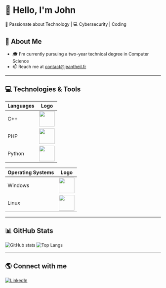 # 👋 Hello, I'm John

🔹 Passionate about Technology | 💻 Cybersecurity | Coding

## 📌 About Me
- 🎓 I'm currently pursuing a two-year technical degree in Computer Science
- 📫 Reach me at contact@jeantheil.fr

---

## 💻 Technologies & Tools

| Languages | Logo |
|---------|------|
| C++     | <img src="https://cdn.jsdelivr.net/gh/devicons/devicon/icons/cplusplus/cplusplus-original.svg" width="50"/> |
| PHP     | <img src="https://cdn.jsdelivr.net/gh/devicons/devicon/icons/php/php-original.svg" width="50"/> |
| Python  | <img src="https://cdn.jsdelivr.net/gh/devicons/devicon/icons/python/python-original.svg" width="50"/> |


| Operating Systems | Logo |
|------------------------|------|
| Windows              | <img src="https://cdn.jsdelivr.net/gh/devicons/devicon/icons/windows8/windows8-original.svg" width="50"/> |
| Linux                | <img src="https://cdn.jsdelivr.net/gh/devicons/devicon/icons/linux/linux-original.svg" width="50"/> |

---

## 📊 GitHub Stats

![GitHub stats](https://github-readme-stats.vercel.app/api?username=JTheil19&show_icons=true&theme=dark)
![Top Langs](https://github-readme-stats.vercel.app/api/top-langs/?username=JTheil19&layout=compact&theme=dark)

---

## 🌎 Connect with me

[![LinkedIn](https://img.shields.io/badge/LinkedIn-0077B5?style=for-the-badge&logo=linkedin&logoColor=white)](https://www.linkedin.com/in/jean-theil-b02050332)

